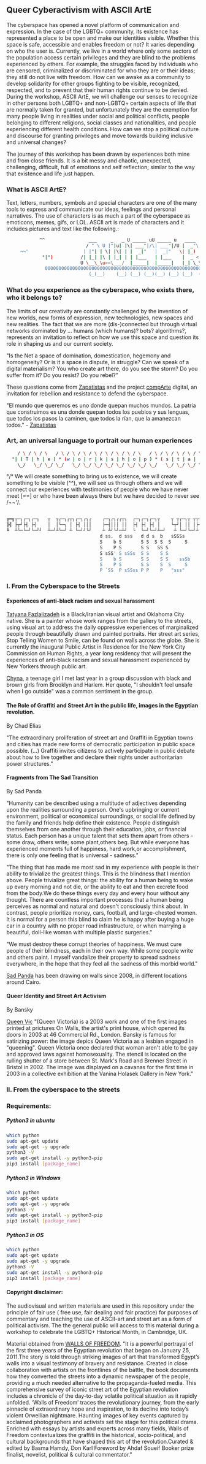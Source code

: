 ## Queer Cyberactivism with ASCII ArtE

The cyberspace has opened a novel platform of communication and expression. In the case of the LGBTQ+ community, its existence has represented a place to be open and  make our identities visible. Whether this space is safe, accessible  and enables freedom  or not? It varies depending on who the user is. Currently, we live in a world where only some sectors of the population access certain privileges and they are blind to the problems experienced by others. For example, the struggles faced by individuals who are censored, criminalized or discriminated for who they are or their ideas; they still do not live with freedom. How can we awake as a community to develop solidarity for other groups fighting to be visible, recognized, respected,  and to prevent that their human rights continue to be denied. During the workshop, ASCII ArtE, we will challenge our senses to recognize in other persons both LGBTQ+ and non-LGBTQ+ certain aspects of life that are normally taken for granted, but unfortunately they are the exemption for many people living in realities under social and political conflicts, people belonging to different religions, social classes and nationalities, and people experiencing different health conditions. How can we stop a political culture and discourse for granting privileges and move towards building inclusive and universal changes?   

The journey of this workshop has been drawn by experiences both mine and from close friends. It is a bit messy and chaotic, unexpected, challenging, difficult,  full of emotions and self reflection; similar to the way that existence and life just happen.

### What is ASCII ArtE?

Text, letters, numbers, symbols and special characters are one of the many tools to express and communicate our ideas, feelings and personal narratives. The use of characters is as much a part of the cyberspace as emoticons, memes, gifs, or LOL. ASCII art is made of characters and it includes pictures and text like the following.:

``` bash
            ^^                ___     _   _ U _____ uU _____ u   ____     
                             / " \ U |"|u| |\| ___"|/\| ___"|/U |  _"\ u  
     ¬¬'                    | |"| | \| |\| | |  _|"   |  _|"   \| |_) |/          %%..%%
             °|°)          /| |_| |\ | |_| | | |___   | |___    |  _ <       °/°    ==
                           U \__\_\u<<\___/  |_____|  |_____|   |_| \_\                               
              000000000000000000000000000000000000000000000000000000000000000000000000000             
                              (_(__)    (__) (__) (__)(__) (__) (__)  (__)
```

### What do you experience as the cyberspace, who exists there, who it belongs to?

The limits of our creativity are constantly challenged by the invention of new worlds, new forms of expression, new technologies, new spaces and new realities. The fact that we are more (dis-)connected but through virtual networks dominated by ... humans (which humans)? bots? algorithms?, represents an invitation to reflect on how we use this space and question its role in shaping  us and our current society.

 "Is the Net a space of domination, domestication, hegemony and homogeneity? Or is it a space in dispute, in struggle? Can we speak of a digital materialism? You who create art there, do you see the storm? Do you suffer from it? Do you resist? Do you rebel?"

These questions come from  [Zapatistas](http://enlacezapatista.ezln.org.mx/2017/07/15/art-resistance-and-rebellion-on-the-net/) and the project [compArte](http://comparte.digital) digital, an invitation for rebellion and resistance to defend the cyberspace.

"El mundo que queremos es uno donde quepan muchos mundos. La patria que construimos es una donde quepan todos los pueblos y sus lenguas, que todos los pasos la caminen, que todos la rían, que la amanezcan todos." - [Zapatistas](http://enlacezapatista.ezln.org.mx/)



### Art, an universal language to portrait our human experiences


``` bash
    / \ / \ / \   / \ / \ / \ / \ / \ / \ / \ / \   / \ / \ / \ / \ / \ / \   / \ / \ / \ / \   / \  / \
  °| ( T | h | e ) * (w | o | r | k | s | h | o | p ) * ( s | t | a | r | t | s ) * ( h | e | r | e )  |°  
    \_/   \_/ \_/ \_/   \_/ \_/ \_/ \_/ \_/ \_/ \_/ \_/   \_/ \_/ \_/ \_/ \_/ \_/   \_/ \_/ \_/ \_/  \_/  
```

°/° We will create something to bring us to existence, we will create something to be visible (^^), we will see us through others and we will connect our experiences with testimonies of people who we have never meet [==] or who have been always there but we have decided to never see /¬¬'/.

``` bash

╔═╗┬─┐┌─┐┌─┐   ┬  ┬┌─┐┌┬┐┌─┐┌┐┌    ┌─┐┌┐┌┌┬┐  ┌─┐┌─┐┌─┐┬    ┬ ┬┌─┐┬ ┬┬─┐  ┌┐ ┌─┐┌─┐┬ ┬┌┬┐┬┌─┐┬ ┬┬    
╠╣ ├┬┘├┤ ├┤    │  │└─┐ │ ├┤ │││    ├─┤│││ ││  ├┤ ├┤ ├┤ │    └┬┘│ ││ │├┬┘  ├┴┐├┤ ├─┤│ │ │ │├┤ │ ││    
╚  ┴└─└─┘└─┘┘  ┴─┘┴└─┘ ┴ └─┘┘└┘    ┴ ┴┘└┘─┴┘  └  └─┘└─┘┴─┘   ┴ └─┘└─┘┴└─  └─┘└─┘┴ ┴└─┘ ┴ ┴└  └─┘┴─┘  
                                  d ss.  d sss   d d s  b   sSSSs        
                                  S    b S       S S  S S  S     S       
                                  S    P S       S S   SS S              
                                  S sSS' S sSSs  S S    S S              
                                  S    b S       S S    S S    ssSb   
                                  S    P S       S S    S  S     S   
                                  P `SS  P sSSss P P    P   "sss"    

```

###  I. From the Cyberspace to the Streets

#### Experiences of anti-black racism   and sexual harassment


[Tatyana Fazlalizadeh](https://www.instagram.com/tlynnfaz/) is a Black/Iranian visual artist and Oklahoma City native. She is a painter whose work ranges from the gallery to the streets, using visual art to address the daily oppressive experiences of marginalized people through beautifully drawn and painted portraits. Her street art series, Stop Telling Women to Smile, can be found on walls across the globe. She is currently the inaugural Public Artist in Residence for the New York City Commission on Human Rights, a year long residency that will present the experiences of anti-black racism and sexual harassment experienced by New Yorkers through public art.


[Chyna](https://www.instagram.com/p/BTXGQGsB-3s/), a teenage girl I met last year in a group discussion with black and brown girls from Brooklyn and Harlem. Her quote, "I shouldn't feel unsafe when I go outside" was a common sentiment in the group. 



#### The Role of Graffiti and Street Art in the public life, images in the Egyptian revolution.
By Chad Elias

"The extraordinary proliferation of street art and  Graffiti
in Egyptian towns and cities has made new forms of democratic
participation in public space possible. (...) Graffiti invites
citizens to actively participate in public debate about how to live
together and declare their rights under authoritarian power
structures."


#### Fragments from The Sad Transition
By Sad Panda

"Humanity can be described  using a multitude of adjectives depending
upon the realities surrounding a person. One's upbringing or current
environment, political or economical surroundings, or social
life defined by the family and friends help define their existence.
People distinguish themselves from one another through their education,
jobs, or financial status. Each person has a unique talent that sets
them apart from others - some draw, others write; some plant,others beg.
But while everyone has experienced moments full of happiness, hard work,or
accomplishment, there is only one feeling that is universal - sadness."


"The thing that has made me most sad in my experience with people
is their ability to trivialize the greatest things. This is the
blindness that I mention above. People trivialize great things: the
ability for a human being to wake up every morning and not die,
or the ability to eat and then excrete food from the body.We do
these things every day and every hour without any thought. There are
countless important processes that a human being perceives as normal
and natural and doesn't consciously think about. In contrast, people
prioritize money, cars, football, and large-chested women. It is normal for
a person this blind to claim he is happy after buying a huge car in a country
with no proper road infrastructure, or when marrying a beautiful, doll-like
woman with multiple plastic surgeries."

"We must destroy these corrupt theories of happiness. We must cure people
of their blindness, each in their own way. While some people write and
others paint. I myself vandalize their property to spread sadness everywhere,
in the hope that they feel all the sadness of this morbid world."

[Sad Panda](https://www.facebook.com/sadpandaa/) has been drawing on walls since 2008, in different locations around
Cairo.


#### Queer Identity and Street Art Activism
By Bansky

[Queen Vic](http://www.smartmodernart.com/image-files/queenvicred32x20in.jpg)
"(Queen Victoria) is a 2003 work and one of the
first images printed at prictures On Walls, the artist's print
house, which opened its doors in 2003 at 46 Commercial Rd., London.
Bansky is famous for satirizing power: the image depics Queen
Victoria as a lesbian engaged in "queening". Queen Victoria
once declared that woman aren't able to be gay and approved laws
against homosexuality. The stencil is located on the rulling
shutter of a store between St. Mark's Road and Brenner Street in
Bristol in 2002. The image was displayed on a cavanas for the first
time in 2003 in a collective exhibition at the Vanina Holasek Gallery
in New York."


###  II. From the cyberspace to the streets



### Requirements:

##### Python3 in ubuntu

``` bash
which python
sudo apt-get update
sudo apt-get -y upgrade
python3 -V
sudo apt-get install -y python3-pip
pip3 install [package_name]

```

##### Python3 in Windows

``` bash
which python
sudo apt-get update
sudo apt-get -y upgrade
python3 -V
sudo apt-get install -y python3-pip
pip3 install [package_name]
```
##### Python3 in OS

``` bash
which python
sudo apt-get update
sudo apt-get -y upgrade
python3 -V
sudo apt-get install -y python3-pip
pip3 install [package_name]
```

#### Copyright disclaimer:

The audiovisual and written materials are used in this repository under the principle of fair use ( free use, fair dealing and fair practice) for purposes of commentary and teaching the use of ASCII-art and street art as a form of political activism. The  the general public will access to this material during a workshop to celebrate the LGBTQ+ Historical Month, in Cambridge, UK.

Material obtained from [WALLS OF FREEDOM](https://wallsoffreedom.com/).
"It is a powerful portrayal of the first three years of the Egyptian revolution that began on January 25, 2011.The story is told through striking images of art that transformed Egypt’s walls into a visual testimony of bravery and resistance. Created in close collaboration with artists on the frontlines of the battle, the book documents how they converted the streets into a dynamic newspaper of the people, providing a much needed alternative to the propaganda-fueled media. This comprehensive survey of iconic street art of the Egyptian revolution includes a chronicle of the day-to-day volatile political situation as it rapidly unfolded. ‘Walls of Freedom’ traces the revolutionary journey, from the early pinnacle of extraordinary hope and inspiration, to its decline into today’s violent Orwellian nightmare. Haunting images of key events captured by acclaimed photographers and activists set the stage for this political drama. Enriched with essays by artists and experts across many fields, Walls of Freedom contextualizes the graffiti in the historical, socio-political, and cultural backgrounds that have shaped this art of the revolution.Curated & edited by Basma Hamdy, Don Karl Foreword by Ahdaf Soueif Booker prize finalist, novelist, political & cultural commentator."
